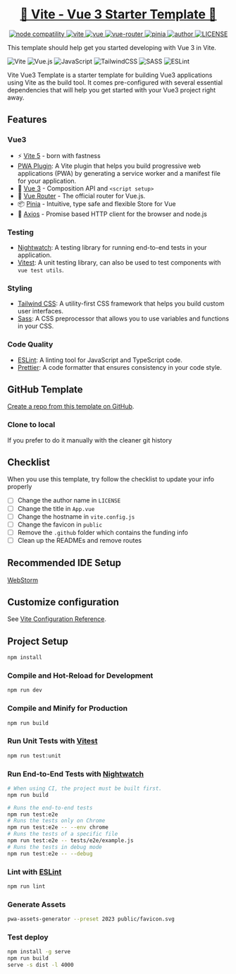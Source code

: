 <h1 align="center"><a href="https://github.com/ElanYoung/vite-vue-js-starter-template" target="_blank">🚀 Vite - Vue 3  Starter Template 🚀</a></h1>

<p align="center">
  <a href="https://nodejs.org/en/about/releases/">
    <img src="https://img.shields.io/node/v/vite.svg" alt="node compatility" />
  </a>
  <a href="https://cn.vitejs.dev" rel="nofollow">
    <img src="https://img.shields.io/badge/vite-5.0.5-3963bc.svg" alt="vite" style="max-width:100%;" />
  </a>
  <a href="https://github.com/vuejs/vue">
    <img src="https://img.shields.io/badge/vue-3.4.29-brightgreen.svg" alt="vue" />
  </a>
  <a href="https://github.com/vuejs/router">
    <img src="https://img.shields.io/badge/vue--router-4.3.3-brightgreen.svg" alt="vue-router" />
  </a>
  <a href="https://github.com/vuejs/pinia">
    <img src="https://img.shields.io/badge/pinia-2.1.7-brightgreen.svg" alt="pinia" />
  </a>
  <a href="https://doc.starimmortal.com">
    <img alt="author" src="https://img.shields.io/badge/author-Florent--V-blue.svg" />
  </a>
  <a href="https://github.com/ElanYoung/vite-vue-js-starter-template/blob/master/LICENSE">
    <img alt="LICENSE" src="https://img.shields.io/github/license/ElanYoung/vite-vue-js-starter-template.svg" />
  </a>
</p>
This template should help get you started developing with Vue 3 in Vite.


![Vite](https://img.shields.io/badge/vite-%23646CFF.svg?style=for-the-badge&logo=vite&logoColor=white)
![Vue.js](https://img.shields.io/badge/vuejs-%2335495e.svg?style=for-the-badge&logo=vuedotjs&logoColor=%234FC08D)
![JavaScript](https://img.shields.io/badge/javascript-%23323330.svg?style=for-the-badge&logo=javascript&logoColor=%23F7DF1E)
![TailwindCSS](https://img.shields.io/badge/tailwindcss-%2338B2AC.svg?style=for-the-badge&logo=tailwind-css&logoColor=white)
![SASS](https://img.shields.io/badge/SASS-hotpink.svg?style=for-the-badge&logo=SASS&logoColor=white)
![ESLint](https://img.shields.io/badge/ESLint-4B3263?style=for-the-badge&logo=eslint&logoColor=white)



Vite Vue3 Template is a starter template for building Vue3 applications using Vite as the build tool.
It comes pre-configured with
several essential dependencies that will help you get started with your Vue3 project right away.

## Features

### Vue3
+ ⚡️ [Vite 5](https://github.com/vitejs/vite) - born with fastness
+ [PWA Plugin](https://www.npmjs.com/package/vite-plugin-pwa): A Vite plugin that helps you build progressive web applications (PWA) by generating a service worker and a manifest file for your application.
+ 🖖 [Vue 3](https://github.com/vuejs/core) - Composition API and `<script setup>`
+ 🚦 [Vue Router](https://github.com/vuejs/router) - The official router for Vue.js.
+ 📦 [Pinia](https://github.com/vuejs/pinia) - Intuitive, type safe and flexible Store for Vue
+ 🔗 [Axios](https://github.com/axios/axios) - Promise based HTTP client for the browser and node.js

### Testing

+ [Nightwatch](https://nightwatchjs.org/): A testing library for running end-to-end tests in your application.
+ [Vitest](https://vitest.dev/): A unit testing library, can also be used to test components with `vue test utils`.

### Styling

+ [Tailwind CSS](https://tailwindui.com/): A utility-first CSS framework that helps you build custom user interfaces.
+ [Sass](https://sass-lang.com/): A CSS preprocessor that allows you to use variables and functions in your CSS.

### Code Quality

+ [ESLint](https://eslint.org/): A linting tool for JavaScript and TypeScript code.
+ [Prettier](https://prettier.io/): A code formatter that ensures consistency in your code style.


## GitHub Template

[Create a repo from this template on GitHub](https://github.com/Florent-V/starter-vue/generate).

### Clone to local

If you prefer to do it manually with the cleaner git history

## Checklist

When you use this template, try follow the checklist to update your info properly

- [ ] Change the author name in `LICENSE`
- [ ] Change the title in `App.vue`
- [ ] Change the hostname in `vite.config.js`
- [ ] Change the favicon in `public`
- [ ] Remove the `.github` folder which contains the funding info
- [ ] Clean up the READMEs and remove routes

## Recommended IDE Setup

[WebStorm](https://www.jetbrains.com/webstorm/)

## Customize configuration

See [Vite Configuration Reference](https://vitejs.dev/config/).

## Project Setup

```sh
npm install
```

### Compile and Hot-Reload for Development

```sh
npm run dev
```

### Compile and Minify for Production

```sh
npm run build
```

### Run Unit Tests with [Vitest](https://vitest.dev/)

```sh
npm run test:unit
```

### Run End-to-End Tests with [Nightwatch](https://nightwatchjs.org/)

```sh
# When using CI, the project must be built first.
npm run build

# Runs the end-to-end tests
npm run test:e2e
# Runs the tests only on Chrome
npm run test:e2e -- --env chrome
# Runs the tests of a specific file
npm run test:e2e -- tests/e2e/example.js
# Runs the tests in debug mode
npm run test:e2e -- --debug
```
    
### Lint with [ESLint](https://eslint.org/)

```sh
npm run lint
```

### Generate Assets

```sh
pwa-assets-generator --preset 2023 public/favicon.svg
```


### Test deploy
    
```sh
npm install -g serve
npm run build
serve -s dist -l 4000
```
